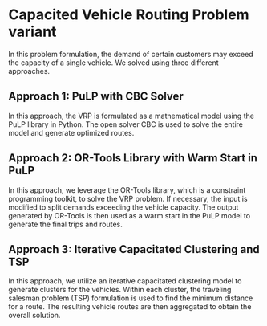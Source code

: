 # Capacited Vehicle Routing Problem variant

In this problem formulation, the demand of certain customers may exceed the capacity of a single vehicle.
We solved using three different approaches.

## Approach 1: PuLP with CBC Solver

In this approach, the VRP is formulated as a mathematical model using the PuLP library in Python. The open solver CBC is used to solve the entire model and generate optimized routes.

## Approach 2: OR-Tools Library with Warm Start in PuLP

In this approach, we leverage the OR-Tools library, which is a constraint programming toolkit, to solve the VRP problem. If necessary, the input is modified to split demands exceeding the vehicle capacity. The output generated by OR-Tools is then used as a warm start in the PuLP model to generate the final trips and routes.

## Approach 3: Iterative Capacitated Clustering and TSP

In this approach, we utilize an iterative capacitated clustering model to generate clusters for the vehicles. Within each cluster, the traveling salesman problem (TSP) formulation is used to find the minimum distance for a route. The resulting vehicle routes are then aggregated to obtain the overall solution.



